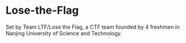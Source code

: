 # Lose-the-Flag
Set by Team LTF/Lose the Flag, a CTF team founded by 4 freshmen in Nanjing University of Science and Technology.
